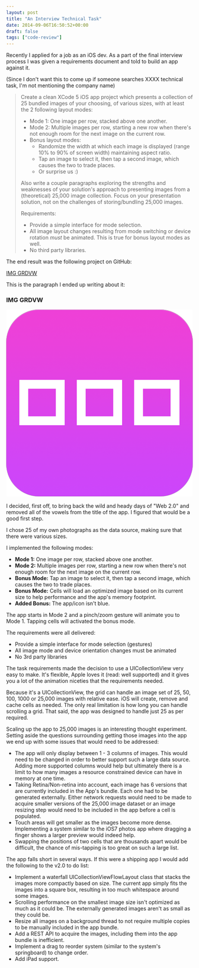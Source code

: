 ```yaml
---
layout: post
title: "An Interview Technical Task"
date: 2014-09-06T16:50:52+00:00
draft: false
tags: ["code-review"]
---
```


Recently I applied for a job as an iOS dev. As a part of the final interview process I was given a requirements document and told to build an app against it.

(Since I don't want this to come up if someone searches XXXX technical task, I'm not mentioning the company name)

>Create a clean XCode 5 iOS app project which presents a collection of 25 bundled images of your choosing, of various sizes, with at least the 2 following layout modes:
>
>- Mode 1: One image per row, stacked above one another.
>- Mode 2: Multiple images per row, starting a new row when there's not enough room for the next image on the current row.
>- Bonus layout modes:
>	- Randomize the width at which each image is displayed (range 10% to 90% of screen width) maintaining aspect ratio.
>	- Tap an image to select it, then tap a second image, which causes the two to trade places.
>	- Or surprise us :)
>
>Also write a couple paragraphs exploring the strengths and weaknesses of your solution's approach to presenting images from a (theoretical) 25,000 image collection. Focus on your presentation solution, not on the challenges of storing/bundling 25,000 images.
>
>Requirements:
>	- Provide a simple interface for mode selection.
>	- All image layout changes resulting from mode switching or device rotation *must* be animated. This is true for bonus layout modes as well.
>	- No third party libraries.


The end result was the following project on GitHub:

[IMG GRDVW](https://github.com/brettohland/IMG-GRDVW)

This is the paragraph I ended up writing about it:

### IMG GRDVW

![](/images/2014/Sep/IMGGRDVW-icon.png)

I decided, first off, to bring back the wild and heady days of "Web 2.0" and removed all of the vowels from the title of the app. I figured that would be a good first step.

I chose 25 of my own photographs as the data source, making sure that there were various sizes.

I implemented the following modes:

- **Mode 1:** One image per row, stacked above one another.
- **Mode 2:** Multiple images per row, starting a new row when there's not enough room for the next image on the current row.
- **Bonus Mode:** Tap an image to select it, then tap a second image, which causes the two to trade places.
- **Bonus Mode:** Cells will load an optimized image based on its current size to help performance and the app's memory footprint.
- **Added Bonus:** The app/icon isn't blue.

The app starts in Mode 2 and a pinch/zoom gesture will animate you to Mode 1. Tapping cells will activated the bonus mode.

The requirements were all delivered:

- Provide a simple interface for mode selection (gestures)
- All image mode and device orientation changes must be animated
- No 3rd party libraries

The task requirements made the decision to use a UICollectionView very easy to make. It's flexible, Apple loves it (read: well supported) and it gives you a lot of the animation niceties that the requirements needed. 

Because it's a UICollectionView, the grid can handle an image set of 25, 50, 100, 1000 or 25,000 images with relative ease. iOS will create, remove and cache cells as needed. The only real limitation is how long you can handle scrolling a grid. That said, the app was designed to handle just 25 as per required.

Scaling up the app to 25,000 images is an interesting thought experiment. Setting aside the questions surrounding getting those images into the app we end up with some issues that would need to be addressed:

- The app will only display between 1 - 3 columns of images. This would need to be changed in order to better support such a large data source. Adding more supported columns would help but ultimately there is a limit to how many images a resource constrained device can have in memory at one time.
- Taking Retina/Non-retina into account, each image has 6 versions that are currently included in the App's bundle. Each one had to be generated externally. Either network requests would need to be made to acquire smaller versions of the 25,000 image dataset or an image resizing step would need to be included in the app before a cell is populated.
 - Touch areas will get smaller as the images become more dense. Implementing a system similar to the iOS7 photos app where dragging a finger shows a larger preview would indeed help.
 - Swapping the positions of two cells that are thousands apart would be difficult, the chance of mis-tapping is too great on such a large list.
	 
The app falls short in several ways. If this were a shipping app I would add the following to the v2.0 to do list:

- Implement a waterfall UICollectionViewFlowLayout class that stacks the images more compactly based on size. The current app simply fits the images into a square box, resulting in too much whitespace around some images.
- Scrolling performance on the smallest image size isn't optimized as much as it could be. The externally generated images aren't as small as they could be.
- Resize all images on a background thread to not require multiple copies to be manually included in the app bundle.
- Add a REST API to acquire the images, including them into the app bundle is inefficient.
- Implement a drag to reorder system (similar to the system's springboard) to change order.
- Add iPad support.